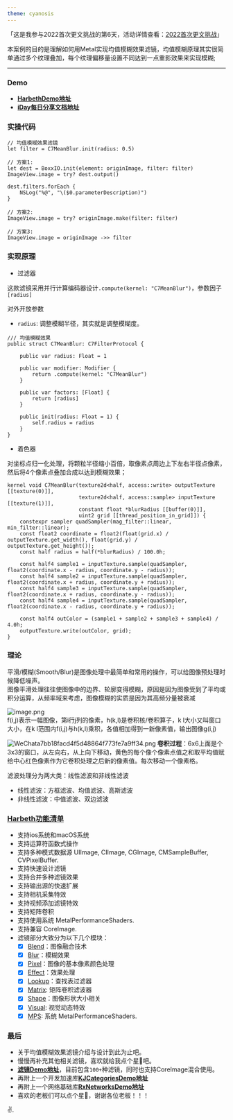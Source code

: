 ```yaml
---
theme: cyanosis
---
```

「这是我参与2022首次更文挑战的第6天，活动详情查看：[2022首次更文挑战](https://juejin.cn/post/7162096952883019783?utm_source=push&utm_medium=web&utm_campaign=jinshijihua02)」

本案例的目的是理解如何用Metal实现均值模糊效果滤镜，均值模糊原理其实很简单通过多个纹理叠加，每个纹理偏移量设置不同达到一点重影效果来实现模糊;

---

### Demo

- [**HarbethDemo地址**](https://github.com/yangKJ/Harbeth)
- [**iDay每日分享文档地址**](https://github.com/yangKJ/iDay)

### 实操代码

```
// 均值模糊效果滤镜
let filter = C7MeanBlur.init(radius: 0.5)

// 方案1:
let dest = BoxxIO.init(element: originImage, filter: filter)
ImageView.image = try? dest.output()

dest.filters.forEach {
    NSLog("%@", "\($0.parameterDescription)")
}

// 方案2:
ImageView.image = try? originImage.make(filter: filter)

// 方案3:
ImageView.image = originImage ->> filter
```

### 实现原理

- 过滤器

这款滤镜采用并行计算编码器设计`.compute(kernel: "C7MeanBlur")`，参数因子`[radius]`

对外开放参数
- `radius`: 调整模糊半径，其实就是调整模糊度。

```
/// 均值模糊效果
public struct C7MeanBlur: C7FilterProtocol {
    
    public var radius: Float = 1
    
    public var modifier: Modifier {
        return .compute(kernel: "C7MeanBlur")
    }
    
    public var factors: [Float] {
        return [radius]
    }
    
    public init(radius: Float = 1) {
        self.radius = radius
    }
}
```

- 着色器

对坐标点归一化处理，将颗粒半径缩小百倍，取像素点周边上下左右半径点像素，然后将4个像素点叠加合成以达到模糊效果；

```
kernel void C7MeanBlur(texture2d<half, access::write> outputTexture [[texture(0)]],
                       texture2d<half, access::sample> inputTexture [[texture(1)]],
                       constant float *blurRadius [[buffer(0)]],
                       uint2 grid [[thread_position_in_grid]]) {
    constexpr sampler quadSampler(mag_filter::linear, min_filter::linear);
    const float2 coordinate = float2(float(grid.x) / outputTexture.get_width(), float(grid.y) / outputTexture.get_height());
    const half radius = half(*blurRadius) / 100.0h;
    
    const half4 sample1 = inputTexture.sample(quadSampler, float2(coordinate.x - radius, coordinate.y - radius));
    const half4 sample2 = inputTexture.sample(quadSampler, float2(coordinate.x + radius, coordinate.y + radius));
    const half4 sample3 = inputTexture.sample(quadSampler, float2(coordinate.x + radius, coordinate.y - radius));
    const half4 sample4 = inputTexture.sample(quadSampler, float2(coordinate.x - radius, coordinate.y + radius));
    
    const half4 outColor = (sample1 + sample2 + sample3 + sample4) / 4.0h;
    outputTexture.write(outColor, grid);
}
```

### 理论
平滑/模糊(Smooth/Blur)是图像处理中最简单和常用的操作，可以给图像预处理时候降低噪声。  
图像平滑处理往往使图像中的边界、轮廓变得模糊，原因是因为图像受到了平均或积分运算，从频率域来考虑，图像模糊的实质是因为其高频分量被衰减

![image.png](https://p1-juejin.byteimg.com/tos-cn-i-k3u1fbpfcp/619026d174714847beef69f1804a5d53~tplv-k3u1fbpfcp-watermark.image)  
f(i,j)表示一幅图像，第i行j列的像素，h(k,l)是卷积核/卷积算子，k l大小又叫窗口大小，在k l范围内f(i,j)与h(k,l)乘积，各值相加得到一新像素值，输出图像g(i,j)

![WeChata7bb18facd4f5d48864f773fe7a9ff34.png](https://p6-juejin.byteimg.com/tos-cn-i-k3u1fbpfcp/3a36791e57a34914a8831a8c51ad713e~tplv-k3u1fbpfcp-watermark.image)
**卷积过程**：6x6上面是个3x3的窗口，从左向右，从上向下移动，黄色的每个像个像素点值之和取平均值赋给中心红色像素作为它卷积处理之后新的像素值。每次移动一个像素格。

滤波处理分为两大类：线性滤波和非线性滤波

- 线性滤波：方框滤波、均值滤波、高斯滤波  
- 非线性滤波：中值滤波、双边滤波

### [Harbeth功能清单](https://github.com/yangKJ/Harbeth)

- 支持ios系统和macOS系统
- 支持运算符函数式操作
- 支持多种模式数据源 UIImage, CIImage, CGImage, CMSampleBuffer, CVPixelBuffer.
- 支持快速设计滤镜
- 支持合并多种滤镜效果
- 支持输出源的快速扩展
- 支持相机采集特效
- 支持视频添加滤镜特效
- 支持矩阵卷积
- 支持使用系统 MetalPerformanceShaders.
- 支持兼容 CoreImage.
- 滤镜部分大致分为以下几个模块：
   - [x] [Blend](https://github.com/yangKJ/Harbeth/tree/master/Sources/Compute/Blend)：图像融合技术
   - [x] [Blur](https://github.com/yangKJ/Harbeth/tree/master/Sources/Compute/Blur)：模糊效果
   - [x] [Pixel](https://github.com/yangKJ/Harbeth/tree/master/Sources/Compute/ColorProcess)：图像的基本像素颜色处理
   - [x] [Effect](https://github.com/yangKJ/Harbeth/tree/master/Sources/Compute/Effect)：效果处理
   - [x] [Lookup](https://github.com/yangKJ/Harbeth/tree/master/Sources/Compute/Lookup)：查找表过滤器
   - [x] [Matrix](https://github.com/yangKJ/Harbeth/tree/master/Sources/Compute/Matrix): 矩阵卷积滤波器
   - [x] [Shape](https://github.com/yangKJ/Harbeth/tree/master/Sources/Compute/Shape)：图像形状大小相关
   - [x] [Visual](https://github.com/yangKJ/Harbeth/tree/master/Sources/Compute/Visual): 视觉动态特效
   - [x] [MPS](https://github.com/yangKJ/Harbeth/tree/master/Sources/Compute/MPS): 系统 MetalPerformanceShaders.

### 最后

- 关于均值模糊效果滤镜介绍与设计到此为止吧。
- 慢慢再补充其他相关滤镜，喜欢就给我点个星🌟吧。
- [**滤镜Demo地址**](https://github.com/yangKJ/Harbeth)，目前包含`100+`种滤镜，同时也支持CoreImage混合使用。
- 再附上一个开发加速库[**KJCategoriesDemo地址**](https://github.com/yangKJ/KJCategories)
- 再附上一个网络基础库[**RxNetworksDemo地址**](https://github.com/yangKJ/RxNetworks)
- 喜欢的老板们可以点个星🌟，谢谢各位老板！！！

✌️.
